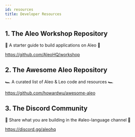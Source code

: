 ```yaml
---
id: resources
title: Developer Resources
---
```


## 1. The Aleo Workshop Repository

📜 A starter guide to build applications on Aleo 📜

https://github.com/AleoHQ/workshop

## 2. The Awesome Aleo Repository

🏎️ A curated list of Aleo & Leo code and resources 🏎️

https://github.com/howardwu/awesome-aleo

## 3. The Discord Community

💬 Share what you are building in the #aleo-language channel 💬

https://discord.gg/aleohq